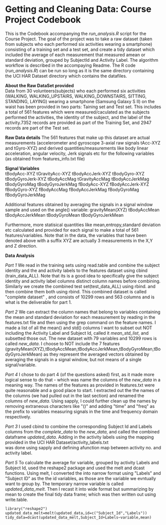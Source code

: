 Getting and Cleaning Data: Course Project Codebook
==================================================
 This is the Codebook accompanying the *run_analysis.R* script for the Course Project. The goal of the project was to take a raw dataset (taken from subjects who each performed six activities wearing a smartphone) consisting of a training set and a test set, and create a tidy dataset which included the average of each measurement that measured amean or standard deviation, grouped by SubjectId and Activity Label. The algorithm workflow is described in the accompaying Readme. The R code (*run_analysis.R*) can be run so long as it is the same directory containing the UCI HAR Dataset directory which contains the datafiles.
 
**About the Raw DataSet provided**     
  Data from 30 volunteers(subjects) who each performed six activities (WALKING, WALKING_UPSTAIRS, WALKING_DOWNSTAIRS, SITTING, STANDING, LAYING) wearing a smartphone (Samsung Galaxy S II) on the waist has been provided in two parts: Taining set and Test set. This includes a total of 561 features which were measured/caculated  as the subjects performed the activities, the identity of the subject, and the label of the activity.7352 records are provided as part of the Training Set, and 2947 records are part of the Test set.

**Raw Data details**
  The 561 features that make up this dataset are actual measurements (accelerometer and gyroscope 3-axial raw signals tAcc-XYZ and tGyro-XYZ) and derived quantities/measurements like body linear acceleration, angular velocity, Jerk signals etc for the following variables (as obtained from features_info.txt file)
  
**Signal Variables**  
tBodyAcc-XYZ
tGravityAcc-XYZ
tBodyAccJerk-XYZ
tBodyGyro-XYZ
tBodyGyroJerk-XYZ
tBodyAccMag
tGravityAccMag
tBodyAccJerkMag
tBodyGyroMag
tBodyGyroJerkMag
fBodyAcc-XYZ
fBodyAccJerk-XYZ
fBodyGyro-XYZ
fBodyAccMag
fBodyAccJerkMag
fBodyGyroMag
fBodyGyroJerkMag

Additional features obtained by averaging the signals in a signal window sample and used on the angle() variable:
gravityMean(XYZ)
tBodyAccMean
tBodyAccJerkMean
tBodyGyroMean
tBodyGyroJerkMean

Furthermore, more statisical quantities like mean,entropy,standard deviation etc calculated and provided for each signal to make a total of 561 features/variables. Note that in the data, the variables that have been denoted above
with a suffix XYZ are actually 3 measurements in the X,Y and Z direction.  

**Data Analysis**

*Part 1* We read in the training sets using read.table and combine the subject identity and the and activity labels to the features dataset using cbind (train_data_ALL). Note that its is a good idea to specifically give the subject identity and activity label columns distinct column names before combining. 
Similarly we create the combined test set(test_data_ALL) using rbind. and then combine them both using rbind. This combined dataset is called "complete dataset" , and consists of 10299 rows and 563 columns  and is what is the deliverable for part 1.


*Part 2* We can extract the column names that belong to variables containing the mean and standard deviation for each measurement by reading in the features.txt file and then using the grep command on the feature names. I made a list of all the mean() and std() columns I want to subset out NOT including the Activity Label and Subject Id, called it *mean_std_list*, and subsetted those out. The new dataset with 79 variables and 10299 rows is called *new_data*.  I choose to NOT include the 7 features (gravityMean(XYZ),tBodyAccMean,tBodyAccJerkMean,tBodyGyroMean,tBodyGyroJerkMean) as they represent the averaged vectors obtained by averaging the signals in a signal window, but not means of a single signal/variable.

*Part 4* I chose to do part 4 (of the questions asked) first, as it made more logical sense to do that - which was name the columns of the *new_data* in a meaning way. The names of the features as provided in features.txt were quite reasonable and a good place to start. I extracted out the the names of the columns (we had pulled out in the last section) and renamed the columns of *new_data*. Using sapply, I could further clean up the names by removing extraneous characters like "()" and adding "time" and "freq" as the prefix to variables measuring signals in the time and frequency domain respectively.

*Part 3* I used cbind to combine the corresponding Subject Id and Labels columns from the *complete_data* to the *new_data*, and called the combined dataframe *updated_data*. Adding in the activity labels using the mapping provided in the UCI HAR Dataset/activity_labels.txt  
was done using sapply  and defining afunction map between activity no. and activity label.

*Part 5* To calculate the average for variable, grouped by activity Labels and Subject Id, used the reshape2 package and used the melt and dcast functions. Using melt, I converted the into narrow format using "Labels" and "Subject ID" as the the id variables, as those are the variable we evntually want to group by. The temporary narrow variable is called *updated_data_melt*. Then I recast it into wide format but summarizing by mean to create the final tidy data frame; which was then written out using write.table. 
```{r}
library("reshape2")
updated_data_melt=melt(updated_data,id=c("Subject_Id","Labels"))
tidy_data=dcast(updated_data_melt,Subject_Id+Labels~variable,mean)
```


